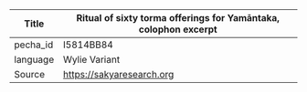 |Title | Ritual of sixty torma offerings for Yamāntaka, colophon excerpt 
| --- | --- 
|pecha_id | I5814BB84
|language | Wylie Variant
|Source | https://sakyaresearch.org
